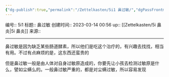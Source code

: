 ```yaml
---
{"dg-publish":true,"permalink":"/Zettelkasten/5i1 鼻过敏/","dgPassFrontmatter":true}
---
```


编号:: 5i1
标题:: 鼻过敏
创建时间:: 2023-03-14 00:56
up:: [[Zettelkasten/5i 鼻炎\|5i 鼻炎]]
来源:: 

---
鼻过敏是因为缺乏某些肠道酵素，所以他们是吃这个治疗的，有兴趣去找找，相当有用。不过有点麻烦的是，这东西还蛮贵的

但是鼻过敏一般是由人体对自身过敏原造成的，你要先让小孩去检测过敏原是什么，譬如尘螨么的。一般鼻过敏严重的，都是对尘螨过敏，所以容易发现